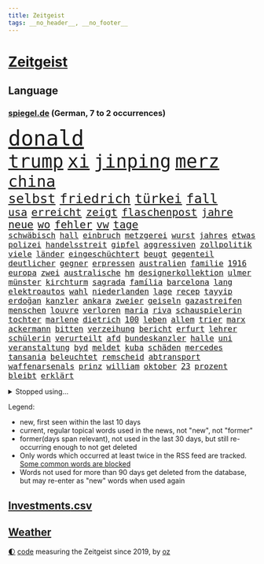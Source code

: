 ```yaml
---
title: Zeitgeist
tags: __no_header__, __no_footer__
---
```


# [Zeitgeist](https://oliz.io/zeitgeist/)

## Language

<h3><a href="https://www.spiegel.de" target="_blank">spiegel.de</a> (German, 7 to 2 occurrences)</h3>
<p style="font-family:monospace">
<span style="font-size:32pt"><a href="news_links.html#donald" class="current">donald</a></span>
<br>
<span style="font-size:28pt"><a href="news_links.html#trump" class="current">trump</a></span>
<span style="font-size:28pt"><a href="news_links.html#xi" class="current">xi</a></span>
<span style="font-size:28pt"><a href="news_links.html#jinping" class="current">jinping</a></span>
<span style="font-size:28pt"><a href="news_links.html#merz" class="current">merz</a></span>
<br>
<span style="font-size:24pt"><a href="news_links.html#china" class="current">china</a></span>
<br>
<span style="font-size:20pt"><a href="news_links.html#selbst" class="current">selbst</a></span>
<span style="font-size:20pt"><a href="news_links.html#friedrich" class="current">friedrich</a></span>
<span style="font-size:20pt"><a href="news_links.html#türkei" class="current">türkei</a></span>
<span style="font-size:20pt"><a href="news_links.html#fall" class="current">fall</a></span>
<br>
<span style="font-size:16pt"><a href="news_links.html#usa" class="current">usa</a></span>
<span style="font-size:16pt"><a href="news_links.html#erreicht" class="current">erreicht</a></span>
<span style="font-size:16pt"><a href="news_links.html#zeigt" class="current">zeigt</a></span>
<span style="font-size:16pt"><a href="news_links.html#flaschenpost" class="current">flaschenpost</a></span>
<span style="font-size:16pt"><a href="news_links.html#jahre" class="current">jahre</a></span>
<span style="font-size:16pt"><a href="news_links.html#neue" class="current">neue</a></span>
<span style="font-size:16pt"><a href="news_links.html#wo" class="current">wo</a></span>
<span style="font-size:16pt"><a href="news_links.html#fehler" class="current">fehler</a></span>
<span style="font-size:16pt"><a href="news_links.html#vw" class="current">vw</a></span>
<span style="font-size:16pt"><a href="news_links.html#tage" class="current">tage</a></span>
<br>
<span style="font-size:12pt"><a href="news_links.html#schwäbisch" class="new">schwäbisch</a></span>
<span style="font-size:12pt"><a href="news_links.html#hall" class="current">hall</a></span>
<span style="font-size:12pt"><a href="news_links.html#einbruch" class="current">einbruch</a></span>
<span style="font-size:12pt"><a href="news_links.html#metzgerei" class="new">metzgerei</a></span>
<span style="font-size:12pt"><a href="news_links.html#wurst" class="current">wurst</a></span>
<span style="font-size:12pt"><a href="news_links.html#jahres" class="current">jahres</a></span>
<span style="font-size:12pt"><a href="news_links.html#etwas" class="current">etwas</a></span>
<span style="font-size:12pt"><a href="news_links.html#polizei" class="current">polizei</a></span>
<span style="font-size:12pt"><a href="news_links.html#handelsstreit" class="current">handelsstreit</a></span>
<span style="font-size:12pt"><a href="news_links.html#gipfel" class="current">gipfel</a></span>
<span style="font-size:12pt"><a href="news_links.html#aggressiven" class="new">aggressiven</a></span>
<span style="font-size:12pt"><a href="news_links.html#zollpolitik" class="current">zollpolitik</a></span>
<span style="font-size:12pt"><a href="news_links.html#viele" class="current">viele</a></span>
<span style="font-size:12pt"><a href="news_links.html#länder" class="current">länder</a></span>
<span style="font-size:12pt"><a href="news_links.html#eingeschüchtert" class="new">eingeschüchtert</a></span>
<span style="font-size:12pt"><a href="news_links.html#beugt" class="current">beugt</a></span>
<span style="font-size:12pt"><a href="news_links.html#gegenteil" class="current">gegenteil</a></span>
<span style="font-size:12pt"><a href="news_links.html#deutlicher" class="current">deutlicher</a></span>
<span style="font-size:12pt"><a href="news_links.html#gegner" class="current">gegner</a></span>
<span style="font-size:12pt"><a href="news_links.html#erpressen" class="current">erpressen</a></span>
<span style="font-size:12pt"><a href="news_links.html#australien" class="current">australien</a></span>
<span style="font-size:12pt"><a href="news_links.html#familie" class="current">familie</a></span>
<span style="font-size:12pt"><a href="news_links.html#1916" class="new">1916</a></span>
<span style="font-size:12pt"><a href="news_links.html#europa" class="current">europa</a></span>
<span style="font-size:12pt"><a href="news_links.html#zwei" class="current">zwei</a></span>
<span style="font-size:12pt"><a href="news_links.html#australische" class="current">australische</a></span>
<span style="font-size:12pt"><a href="news_links.html#hm" class="new">hm</a></span>
<span style="font-size:12pt"><a href="news_links.html#designerkollektion" class="new">designerkollektion</a></span>
<span style="font-size:12pt"><a href="news_links.html#ulmer" class="new">ulmer</a></span>
<span style="font-size:12pt"><a href="news_links.html#münster" class="current">münster</a></span>
<span style="font-size:12pt"><a href="news_links.html#kirchturm" class="new">kirchturm</a></span>
<span style="font-size:12pt"><a href="news_links.html#sagrada" class="new">sagrada</a></span>
<span style="font-size:12pt"><a href="news_links.html#família" class="new">família</a></span>
<span style="font-size:12pt"><a href="news_links.html#barcelona" class="current">barcelona</a></span>
<span style="font-size:12pt"><a href="news_links.html#lang" class="current">lang</a></span>
<span style="font-size:12pt"><a href="news_links.html#elektroautos" class="current">elektroautos</a></span>
<span style="font-size:12pt"><a href="news_links.html#wahl" class="current">wahl</a></span>
<span style="font-size:12pt"><a href="news_links.html#niederlanden" class="current">niederlanden</a></span>
<span style="font-size:12pt"><a href="news_links.html#lage" class="current">lage</a></span>
<span style="font-size:12pt"><a href="news_links.html#recep" class="current">recep</a></span>
<span style="font-size:12pt"><a href="news_links.html#tayyip" class="current">tayyip</a></span>
<span style="font-size:12pt"><a href="news_links.html#erdoğan" class="current">erdoğan</a></span>
<span style="font-size:12pt"><a href="news_links.html#kanzler" class="current">kanzler</a></span>
<span style="font-size:12pt"><a href="news_links.html#ankara" class="new">ankara</a></span>
<span style="font-size:12pt"><a href="news_links.html#zweier" class="current">zweier</a></span>
<span style="font-size:12pt"><a href="news_links.html#geiseln" class="current">geiseln</a></span>
<span style="font-size:12pt"><a href="news_links.html#gazastreifen" class="current">gazastreifen</a></span>
<span style="font-size:12pt"><a href="news_links.html#menschen" class="current">menschen</a></span>
<span style="font-size:12pt"><a href="news_links.html#louvre" class="current">louvre</a></span>
<span style="font-size:12pt"><a href="news_links.html#verloren" class="current">verloren</a></span>
<span style="font-size:12pt"><a href="news_links.html#maria" class="current">maria</a></span>
<span style="font-size:12pt"><a href="news_links.html#riva" class="new">riva</a></span>
<span style="font-size:12pt"><a href="news_links.html#schauspielerin" class="current">schauspielerin</a></span>
<span style="font-size:12pt"><a href="news_links.html#tochter" class="current">tochter</a></span>
<span style="font-size:12pt"><a href="news_links.html#marlene" class="new">marlene</a></span>
<span style="font-size:12pt"><a href="news_links.html#dietrich" class="new">dietrich</a></span>
<span style="font-size:12pt"><a href="news_links.html#100" class="current">100</a></span>
<span style="font-size:12pt"><a href="news_links.html#leben" class="current">leben</a></span>
<span style="font-size:12pt"><a href="news_links.html#allem" class="current">allem</a></span>
<span style="font-size:12pt"><a href="news_links.html#trier" class="current">trier</a></span>
<span style="font-size:12pt"><a href="news_links.html#marx" class="new">marx</a></span>
<span style="font-size:12pt"><a href="news_links.html#ackermann" class="new">ackermann</a></span>
<span style="font-size:12pt"><a href="news_links.html#bitten" class="current">bitten</a></span>
<span style="font-size:12pt"><a href="news_links.html#verzeihung" class="current">verzeihung</a></span>
<span style="font-size:12pt"><a href="news_links.html#bericht" class="current">bericht</a></span>
<span style="font-size:12pt"><a href="news_links.html#erfurt" class="current">erfurt</a></span>
<span style="font-size:12pt"><a href="news_links.html#lehrer" class="current">lehrer</a></span>
<span style="font-size:12pt"><a href="news_links.html#schülerin" class="current">schülerin</a></span>
<span style="font-size:12pt"><a href="news_links.html#verurteilt" class="current">verurteilt</a></span>
<span style="font-size:12pt"><a href="news_links.html#afd" class="current">afd</a></span>
<span style="font-size:12pt"><a href="news_links.html#bundeskanzler" class="current">bundeskanzler</a></span>
<span style="font-size:12pt"><a href="news_links.html#halle" class="current">halle</a></span>
<span style="font-size:12pt"><a href="news_links.html#uni" class="current">uni</a></span>
<span style="font-size:12pt"><a href="news_links.html#veranstaltung" class="current">veranstaltung</a></span>
<span style="font-size:12pt"><a href="news_links.html#byd" class="new">byd</a></span>
<span style="font-size:12pt"><a href="news_links.html#meldet" class="current">meldet</a></span>
<span style="font-size:12pt"><a href="news_links.html#kuba" class="new">kuba</a></span>
<span style="font-size:12pt"><a href="news_links.html#schäden" class="current">schäden</a></span>
<span style="font-size:12pt"><a href="news_links.html#mercedes" class="current">mercedes</a></span>
<span style="font-size:12pt"><a href="news_links.html#tansania" class="new">tansania</a></span>
<span style="font-size:12pt"><a href="news_links.html#beleuchtet" class="new">beleuchtet</a></span>
<span style="font-size:12pt"><a href="news_links.html#remscheid" class="new">remscheid</a></span>
<span style="font-size:12pt"><a href="news_links.html#abtransport" class="new">abtransport</a></span>
<span style="font-size:12pt"><a href="news_links.html#waffenarsenals" class="new">waffenarsenals</a></span>
<span style="font-size:12pt"><a href="news_links.html#prinz" class="current">prinz</a></span>
<span style="font-size:12pt"><a href="news_links.html#william" class="current">william</a></span>
<span style="font-size:12pt"><a href="news_links.html#oktober" class="current">oktober</a></span>
<span style="font-size:12pt"><a href="news_links.html#23" class="current">23</a></span>
<span style="font-size:12pt"><a href="news_links.html#prozent" class="current">prozent</a></span>
<span style="font-size:12pt"><a href="news_links.html#bleibt" class="current">bleibt</a></span>
<span style="font-size:12pt"><a href="news_links.html#erklärt" class="current">erklärt</a></span>
</p>
<details>
<summary>Stopped using...</summary>
<p class="former" style="font-size:12pt">
kehrt(1835) wunsch(1835) einzelne(1833) süden(1833) arsenal(1832) gefährlichen(1832) polizist(1832) befürchtet(1831) beispiel(1830) bundesländer(1830) gesunken(1830) hintergründe(1830) strafen(1830) deutlichen(1829) rückschlag(1829) verhaftet(1829) material(1828) nationen(1828) besetzt(1827) führende(1827) gehalten(1827) nürnberg(1827) publikum(1827) rheinlandpfalz(1827) sicherheitsbehörden(1827) superstar(1827) vergeblich(1827) abend(1826) anteil(1826) geliefert(1826) jüngste(1826) nominiert(1826) philippinen(1826) sports(1826) autobahn(1825) greifen(1825) persönliche(1825) termin(1825) verschwunden(1825) 300(1824) spott(1824) teilnehmen(1824) zurzeit(1824) 33(1823) altes(1823) dementiert(1823) drastisch(1823) dreimal(1823) kanzleramt(1822) löste(1822) trennen(1822) veranstalter(1822) absage(1821) endgültig(1821) massive(1821) verbindet(1821) 31(1820) allianz(1820) annalena(1819) baerbock(1819) vorjahr(1819) null(1818) nutzte(1817) sendung(1816) belegen(1814) affäre(1813) konkrete(1812) konsum(1812) behalten(1809) einschränkungen(1809) herz(1808) schrecken(1805) sichert(1805) katholischen(1804) gelandet(1803) wachsen(1801) holte(1798) hafen(1797) produziert(1795) hilfen(1794) thüringer(1793) einkommen(1792) solchen(1792) schützt(1789) foto(1784) staatlichen(1784) ausgetragen(1777) einblicke(1776) rache(1767) einfache(1755) berichtete(1735) konservative(1670) strecken(1669) interessen(1634) militärische(1625) 38(1600) ohnehin(1564) konzerns(1529) kuriose(1524) mike(1494) gehälter(1487) außenministerin(1438) unserem(1416) schloss(1405) spielern(1366) emotionalen(1349) heiß(1265) aufeinander(1260) schlamm(1256) lob(1221) sexuell(1221) trans(1198) erdbeben(1191) legal(1181) revolution(1175) durchs(1156) schickte(1138) fliegt(1112) hit(1102) versehen(1098) rückstand(1088) umso(1066) redet(1061) steigern(1039) flogen(1037) heimische(1017) wand(1001) demonstriert(1000) zwingt(998) liebt(994) verdächtigt(994) alcaraz(988) richtigen(980) schöner(980) vermeintliche(977) uefa(974) loswerden(967) hamilton(956) lewis(956) vereinten(954) zogen(953) laden(942) errichten(933) heimlich(926) wohnen(925) staatsbürger(911) nachts(902) arabischen(890) vergeltung(889) auswirken(881) schlagabtausch(871) herkunft(859) schuldenbremse(845) stellvertretende(845) basis(844) rechtsextremer(844) obersten(841) auswahl(837) erderwärmung(822) stockt(821) nahostkonflikt(819) service(807) bewaffnete(806) wmtitel(806) nächster(801) dich(795) dauerte(788) chancenlos(784) verkehrsunfall(782) besserung(759) comedian(751) belästigt(749) ausbruch(748) hinterlässt(737) versuche(732) attentat(719) damaskus(717) 1990(716) schmerzen(715) reagierten(714) via(709) bereiten(708) beschuldigte(693) ruanda(685) erinnerung(666) dorthin(665) größe(660) landung(660) zeitalter(655) huthimiliz(650) gleichberechtigung(641) spannend(635) wettkampf(632) sächsische(631) verwehrt(627) spiegelredakteur(625) rundfunk(619) wütet(591) rasch(589) wirtschaftskrise(587) stewart(585) möglichkeit(584) superstars(584) fotografiert(582) kreativ(581) gleiche(575) vertritt(575) marihuana(571) boss(564) spielten(559) mögliches(553) set(552) elefanten(549) denkbar(546) ursachen(546) brände(540) akteure(538) flut(529) jessica(527) 21jährige(522) verdachtsfall(518) gewachsen(516) besitzt(514) perfekt(513) gemessen(504) feinde(494) ereignisse(492) /(489) laufbahn(487) urteile(482) vielfalt(481) 24jähriger(477) bürgerinnen(474) strategien(474) wachsende(473) gleichen(471) kontinent(471) meiner(468) überprüft(458) entsprechenden(453) merkt(448) bundesnetzagentur(442) ahmed(436) zögern(434) nächstes(425) kriege(423) todesfälle(423) satiriker(422) punktet(419) besetzen(417) unabhängigkeit(414) plattformen(411) usbürger(411) 2011(410) fläche(406) abgesetzt(402) gewandt(400) ratlos(400) parteifreund(398) baku(395) gelangen(393) anzahl(392) einzelnen(392) tiefer(391) wirtschaftlichen(390) dreieinhalb(388) ehre(385) zeitung(384) jordanien(380) morgens(377) statements(377) söhne(377) psg(376) königreich(372) veranstaltungen(371) brett(361) harmlos(359) option(357) sprüchen(357) amtsantritt(356) ukrainepolitik(356) gebäuden(355) größeres(355) einflussnahme(354) erik(352) bundesrat(350) ausgegeben(342) hauptdarsteller(342) unterschiedlichen(341) selbstbewusst(340) beliebter(339) heutige(339) kliniken(339) pyrotechnik(339) exchef(336) kongress(331) gefängnisstrafe(327) altkanzler(326) gavin(326) schuh(325) kürzen(323) beliebte(321) suspendiert(320) delegation(317) therapeuten(315) ministerien(312) begehrt(311) grundsatz(308) spurensuche(301) vereinigte(301) bezieht(300) verzicht(300) abschaffung(297) absolut(294) bußgelder(294) spotify(293) bauern(292) zündet(292) übergangsregierung(292) absetzung(291) freigegeben(291) interessieren(291) emma(290) solch(290) adolf(289) dreh(289) bot(288) bip(287) erwartete(287) verwirrung(287) pfarrer(286) alsharaa(282) vereinbart(282) winzige(282) vorbereitung(281) empfehlen(280) kauflaune(280) verlängern(277) freiwilligen(276) schauspielers(276) johanna(272) slowene(272) bangkok(269) flugzeugabsturz(269) ruder(268) teslachefs(266) trauerfeier(265) uran(265) atomkraftwerk(264) menschengruppe(263) heidelberg(262) firewall(259) unschuldig(258) aufbau(257) manuela(257) rosa(257) posts(254) gift(253) newsom(253) unterrichtet(252) spannung(251) agentur(249) entdeckung(249) gerückt(249) patricia(249) wirtschaftlich(248) chemnitz(247) gedenkfeier(247) gelaufen(246) ausschließen(243) pressefreiheit(242) auszuschließen(241) schranken(241) schärfer(241) transparenz(241) barcelonas(239) adipositas(238) kanzleramtschef(237) oper(237) liveanalyse(236) wimbledon(233) intendant(231) lebten(231) zimmermann(231) griechischen(229) verwaltung(229) #metoo(228) kassel(227) landesweit(226) parteifreunde(226) unterscheiden(226) forscherteam(224) monaco(223) onlinehändler(221) salzburg(219) river(218) rückzieher(217) erschaffen(216) schwangere(216) flüssigkeit(215) pascal(215) zweifelhafte(214) hendrik(213) verdammt(212) zecken(212) cent(211) beteiligte(208) wiederaufnahme(208) wüst(207) stach(206) stromausfall(206) galatasaray(205) schwesig(204) 13000(203) mancher(203) drohnenattacke(200) etat(200) kürzer(200) heimatschutzministerin(199) himmelskörper(199) tusk(199) flügen(198) gefüllt(197) anzüge(196) erzeugen(196) gekippt(196) gott(196) stützpunkte(196) 18000(195) einreise(195) fremdverschulden(194) indes(193) kalender(193) autozulieferer(190) anerkannt(189) begriffe(189) disney(189) verabschiedete(189) abermals(188) anpassung(187) memoiren(186) alexandria(183) fahrräder(182) ndr(182) ansagen(181) funktion(181) stich(181) enormen(180) harvard(180) aufreger(179) ermahnt(179) fernverkehr(179) erika(178) psychologische(178) schwäbischen(178) erfindet(177) fossilen(177) komplette(176) ultrarechte(176) özel(176) bremse(175) prognose(175) trockenheit(175) hitzewellen(174) carrie(173) hoffmann(173) netze(173) flossen(172) bergab(169) rädern(168) özgür(168) aufnahme(167) inspiriert(167) kriegsbeginn(167) witz(167) jk(166) rowling(166) 110(164) entfremdet(164) regenfällen(164) hobby(163) raste(163) thorsten(163) großmutter(162) hackerangriff(162) laute(162) lebewesen(162) erfüllung(160) telegram(160) unionspolitiker(160) arten(159) scharfen(159) abgeschossen(158) lokal(157) schränkt(157) handelsabkommen(155) kremlsprecher(155) nordkoreas(155) telefonate(155) wednesday(155) genozid(154) gestiegenen(153) religion(153) unbeliebt(153) aggressiver(152) bedankt(152) usjustizministerium(152) blackout(151) carey(151) hai(151) hinterfragt(151) mariah(151) nordamerika(151) summer(151) außergewöhnlichen(150) fremden(150) packt(150) routen(150) erweist(149) verdrängen(149) hatz(148) lola(148) mahmoud(148) saporischschja(148) türmen(148) schutzmaßnahmen(147) amazonas(146) einstufung(146) hektar(146) ansturm(145) irgendwie(145) spdkandidatin(145) theorien(145) ankündigung(144) renten(144) sommerpause(144) weiblicher(142) 103(141) norddeutschland(141) oppositionsführer(141) schlangen(141) wanderung(140) ältesten(140) historikerin(139) promis(139) teamchef(139) vorgaben(139) ansage(138) exkanzler(138) kampfjet(138) aktivismus(137) passierte(137) reichsbürger(137) schwerdtner(137) spionageverdacht(136) chefsache(135) mieter(135) regionalverkehr(135) cool(134) miene(134) zeitfahren(134) gewalttätigen(133) öffentlichrechtliche(133) fraglich(132) prominenz(132) syriens(132) variante(132) vergessene(131) cover(130) exklusiven(128) registriert(128) verzweifeln(128) bedrohungslage(127) iranischer(127) unterbrechen(127) zwecke(127) timo(126) bahnverkehr(125) ermordung(125) gegessen(125) kontrahenten(124) ausbrechen(123) eingeklemmt(123) besorgniserregend(122) längeren(122) stau(122) befürworten(121) heilbronn(121) präsenz(121) verschüttet(121) koblenz(120) rückruf(120) schwingt(120) harvarduniversität(119) eröffnete(118) hellt(118) objekt(118) spezielles(118) stadien(118) volksfest(118) brettspiele(117) mietpreisbremse(117) verbrauchern(117) autofahrerin(116) demokrat(115) ökosystem(115) abwehr(114) championsleaguesieger(114) befanden(113) iaea(113) transfers(113) scharmützel(112) stürmt(112) trainers(112) absichern(111) ausgibt(111) dogg(111) eruption(111) gelöscht(111) snoop(111) videospiel(111) camping(110) bestimmen(108) lilly(107) dunkler(106) kontroverse(106) neffe(105) altersgrenze(104) altersgrenzen(104) fäuste(104) amoklauf(103) ferieninsel(103) anlegt(102) beordert(102) daily(102) harz(102) neunjährigen(102) sachbuch(102) ressort(101) kommandeur(100) sergio(100) niederschläge(99) verwandt(99) bewahren(97) dürren(97) oberleitung(97) ruffalo(97) lehmann(96) santorini(94) angereichertes(92) geschäftsfrau(92) grenzübergang(92) nonnen(92) vorbildlich(92) überaus(92) musikalisch(91) niger(91) chefarzt(90) diva(90) gremium(90) kloster(90) linkenchefin(90) popkultur(90) zuwanderern(90) buenos(89) einwandern(89) globus(89) look(89) matthäus(89) nachzahlungen(89) grandiose(88) militärkolonnen(88) abzuholen(87) aitana(87) bonmatí(87) exfußballstar(87) gibt’s(87) weltmeere(87) beworfen(86) gedanke(86) gmbh(86) tropische(86) abgestellte(85) bob(85) frachter(85) freihandelsabkommen(85) homo(85) jemens(85) knien(85) michelin(85) sapiens(85) freiburger(84) invasive(84) lärmbelästigung(84) matthew(84) steuerte(84) verknüpft(84) haushaltsplan(83) antisemitismusvorwürfen(82) einsätze(82) erlässt(82) gewalttäter(82) populistische(82) windböen(82) bibliotheken(81) einzel(81) nils(81) relevant(81) sofortige(81) beth(80) mr(80) faktor(79) fanliebling(79) südküste(79) vorräte(79) nordwesten(78) prostituierten(78) schwermütig(78) usmoderator(78) verfassungsrichter(78) vorgeht(78) bewohnt(77) blaue(77) erkenne(77) generaldebatte(77) haushaltsdebatte(77) komplex(77) nachtzug(77) sondersitzung(77) virus(77) aufsichtsgremium(76) profifußballer(76) zollhammer(76) betraten(75) erstem(75) insasse(75) kontaktierte(75) olympischen(75) pegel(75) verrat(75) weltranglistenerste(75) ertränkt(74) evenepoel(74) kretschmer(74) remco(74) 2036(73) arbeitnehmern(73) gelbe(73) golfer(73) praxen(73) richterkandidaten(73) sexualstraftäters(73) drittes(72) schaltete(72) schätzen(72) urlaubern(72) abgestürzten(71) darknet(71) dumitru(71) entwischte(71) epsteinakten(71) gedauert(71) grausam(71) gunn(71) hektik(71) megaprojekt(71) merke(71) nachbauen(71) superman(71) ähnlicher(71) antiisraelischer(70) date(70) ereignissen(70) forschungsstation(70) reinhardt(70) 8000(69) angucken(69) flugzeugcrash(69) gewässern(69) herausgefunden(69) margaret(69) thatcher(69) triumphierte(69) vermittelte(69) wuchs(69) enthüllen(68) lutz(68) saftige(68) strahlkraft(68) verpuffen(68) weggesperrt(68) 73jährige(67) brandt(67) late(67) schlesinger(67) ultrarechten(67) 95(66) anfängt(66) eindringlinge(66) emil(66) livesendung(66) sharaa(66) achteinhalb(65) förster(65) gewidmet(65) halbjahr(65) lacher(65) rivalin(65) taifun(65) tropensturm(65) unerwünschten(65) verkürzt(65) monatelanger(64) schließung(64) spektakulärer(64) strategischen(64) titanic(64) baumgart(63) humorvoll(63) niemandsland(63) palästinenserstaates(63) raumfahrtbehörde(63) höre(62) lateinische(62) massenanfall(62) strike(62) europarat(61) fußballweltmeister(61) putinfreund(61) athletinnen(60) professionellen(60) roben(60) spektakuläres(60) überqueren(60) akzeptieren(59) ankündigungen(59) glass(59) niedrigsten(59) unfallort(59) nutzern(58) thailands(58) tragik(58) bookingcom(57) entlud(57) extremsportler(57) kugelbomben(57) peskow(57) rang(57) silvester(57) witzfigur(57) ausgleichen(56) drogenbande(56) erwischen(56) gewürdigt(56) römische(56) schwarzmarkt(56) techkonzern(56) umständlich(56) angelaufen(55) cherson(55) ramadan(55) ständiger(55) aires(54) dortige(54) exstaatschef(54) geförderten(54) längste(54) verbrennen(54) wahrheiten(54) zurückgeholt(54) einladen(53) enkelin(53) gequält(53) kontrollierte(53) liebespaare(53) schwieriges(53) aalborg(52) andererseits(52) militärstützpunkt(52) spende(52) bauwerke(51) existiert(51) gesamtwertung(51) kigenerierten(51) maike(51) nationalpark(51) parteilose(51) rocksänger(51) schlimmste(51) vorleistung(51) werbefotos(51) bewegungen(50) haltbar(50) heimlichen(50) kratzer(50) netzbetreiber(50) palästinas(50) topteams(50) wohnort(50) gebiete(49) kinoleinwand(49) leichtathletikwm(49) mitgerissen(49) schönheitsideale(49) stattfand(49) aufgezeichnet(48) einzusetzen(48) konzernspitze(48) kugelstoßen(48) kulisse(48) ludwigsburg(48) ogunleye(48) schulweg(48) yemisi(48) kommunalwahlen(47) leidenschaftlich(47) längerem(47) rechtsextremem(47) ausstellungen(46) geleistet(46) sparmaßnahme(46) abschottung(45) anwesenden(45) boomergeneration(45) drogenpolitik(45) erhitzen(45) flugobjekte(45) inhaftierten(45) meeresforscher(45) regierungsvertreter(45) todesfolge(45) usbericht(45) abgewinnen(44) autorennen(44) erschütterungen(44) linien(44) unterhaltsam(44) aufeinandertreffen(43) ausgewählte(43) dient(43) leonie(43) schöne(43) unosicherheitsrat(43) vergiftetes(43) ausgang(42) bewältigt(42) bravo(42) crasht(42) einsteigen(42) jederzeit(42) lastenrad(42) mo(42) zusehen(42) blutgefäße(41) fossilien(41) jugendsprache(41) kulturkämpfer(41) ostseeküste(41) ruhs(41) time(41) verlangten(41) wasserwerfer(41) wörter(41) keeper(40) trumpgegner(40) weile(40) bulldogge(39) digitalisieren(39) geschäftstüchtige(39) kombiniert(39) militärmanöver(39) oberbürgermeisterwahl(39) reservisten(39) witwe(39) rooney(38) strauchelt(38) neuordnung(37) seriöse(37) sklaverei(37) wundert(37) zod(37) ørsted(37) 29jährige(36) angelina(36) exnationalspieler(36) hausfrau(36) jolie(36) vorkommen(36) zweijähriger(36) achtlos(35) catcalling(35) entsorgen(35) kurzurlaub(35) nachtleben(35) poltert(35) repertoire(35) statisten(35) venezuelas(35) wirkungslos(35) ägyptens(35) einfangen(34) herzustellen(34) moskauer(34) scherzt(34) sogenanntes(34) sozialdemokrat(34) störten(34) angemessene(33) augsburgs(33) bosnien(33) dodik(33) einkauf(33) mechanismus(33) milorad(33) beschwichtigt(32) festzustellen(32) figürchen(32) frischen(32) identifizieren(32) komiker(32) kunstwerke(32) samuel(32) scheiß(32) toniebox(32) unoexperten(32) wacht(32) gina(31) israelpremier(31) landesverteidigung(31) lückenkemper(31) newcastle(31) rtlshow(31) spanienrundfahrt(31) tech(31) alltägliche(30) angedeutet(30) commerzbank(30) ifogeschäftsklimaindex(30) kinos(30) kulturzentrum(30) schauspielstar(30) staatssekretär(30) unicredit(30) eugen(29) gewaltiger(29) gleitschirmflieger(29) kredit(29) krokodile(29) law(29) motivierte(29) zentren(29) zusammenprall(29) beiträgt(28) ernsthaft(28) knotenpunkt(28) lud(28) schlusstag(28) spendenaufruf(28) strafbar(28) arizona(27) durchdringen(27) finanzgeschäften(27) fünfzigerjahre(27) geburtstagsfeier(27) seth(27) spieltag(27) betrugsmaschen(26) chefredakteur(26) email(26) entgeht(26) pferden(26) potenziellen(26) potsdamer(26) rihanna(26) sanaa(26) spieltagen(26) armani(25) ausgenutzt(25) brutalen(25) crime(25) dicken(25) giorgio(25) hensel(25) indian(25) paares(25) techfirmen(25) unbeliebter(25) doppelte(24) entführte(24) hausarzt(24) oregon(24) anschluss(23) aufgeheizt(23) benachteiligt(23) floyd(23) fußballnationalspieler(23) karim(23) koalitionsstreit(23) promi(23) geschmäht(22) gpsstörungen(22) schlechthin(22) antifolterkonvention(21) bezüglich(21) brillierte(21) dachau(21) hoffenheim(21) jaguar(21) kirmes(21) kriegsminister(21) laster(21) rover(21) stromnetz(21) supermärkten(21) verbale(21) 02(20) halfen(20) martialisch(20) unovollversammlung(20) betrachtet(19) doha(19) fluggäste(19) fossiler(19) hamasführer(19) metier(19) nrwministerpräsident(19) 2012(18) anzuschnallen(18) einstufen(18) forschungsinstitute(18) lene(18) luftraums(18) pünktlich(18) quinn(18) schmiergeld(18) schwachem(18) talkshow(18) arme(17) gekracht(17) pension(17) abwasser(16) detroit(16) nikola(16) standstreifen(16) usstadt(16) wayne(16) bestand(15) dirigent(15) eineinhalb(15) engel(15) feiertagen(15) koffern(15) krankheitserreger(15) mahlzeit(15) nachbarin(15) stallorder(15) verwahrt(15) anhaltenden(14) formel1qualifying(14) geschichtenerzähler(14) guterres(14) heidenheim(14) slowenien(14) chp(13) daviscupkapitän(13) dopingspielen(13) dänemarks(13) eigenschaften(13) laufstegen(13) tolerant(13) vorgehens(13) demut(12) gelegt(12) kniefall(12) polizeikontrolle(12) sportverbände(12) 210(11) anlauf(11) eingefroren(11) petra(11) terminal(11) unogeneralsekretär(11) usbotschafter(11) ussender(11) videokameras(11)
</p>
</details>
<p>Legend:
<ul>
<li><span class="new">new</span>, first seen within the last 10 days</li>
<li><span class="current">current</span>, regular topical words used in the news, not "new", not "former"</li>
<li><span class="former">former(days span relevant)</span>, not used in the last 30 days, but still re-occurring enough to not get deleted</li>
<li>Only words which occurred at least twice in the RSS feed are tracked. <a href="language/filters.py">Some common words are blocked</a></li>
<li>Words not used for more than 90 days get deleted from the database, but may re-enter as "new" words when used again</li>
</ul>
</p>

## [Investments](investments.html)[.csv](investments.csv)

## [Weather](weather.html)

<footer>
<a href="javascript:toggleTheme()" class="nav">🌓</a>
<a href="https://github.com/ooz/zeitgeist">code</a> measuring the Zeitgeist since 2019, by <a href="https://oliz.io">oz</a>
</footer>
